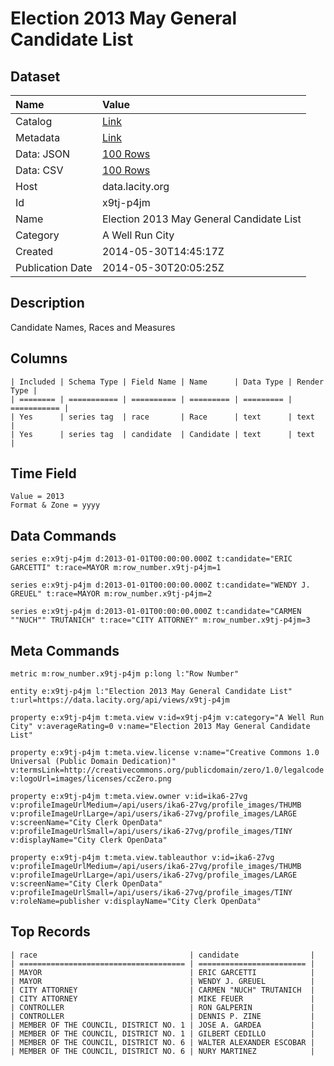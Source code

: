 # Election 2013 May General Candidate List

## Dataset

| Name | Value |
| :--- | :---- |
| Catalog | [Link](https://catalog.data.gov/dataset/election-2013-may-general-candidate-list-30ec7) |
| Metadata | [Link](https://data.lacity.org/api/views/x9tj-p4jm) |
| Data: JSON | [100 Rows](https://data.lacity.org/api/views/x9tj-p4jm/rows.json?max_rows=100) |
| Data: CSV | [100 Rows](https://data.lacity.org/api/views/x9tj-p4jm/rows.csv?max_rows=100) |
| Host | data.lacity.org |
| Id | x9tj-p4jm |
| Name | Election 2013 May General Candidate List |
| Category | A Well Run City |
| Created | 2014-05-30T14:45:17Z |
| Publication Date | 2014-05-30T20:05:25Z |

## Description

Candidate Names, Races and Measures

## Columns

```ls
| Included | Schema Type | Field Name | Name      | Data Type | Render Type |
| ======== | =========== | ========== | ========= | ========= | =========== |
| Yes      | series tag  | race       | Race      | text      | text        |
| Yes      | series tag  | candidate  | Candidate | text      | text        |
```

## Time Field

```ls
Value = 2013
Format & Zone = yyyy
```

## Data Commands

```ls
series e:x9tj-p4jm d:2013-01-01T00:00:00.000Z t:candidate="ERIC GARCETTI" t:race=MAYOR m:row_number.x9tj-p4jm=1

series e:x9tj-p4jm d:2013-01-01T00:00:00.000Z t:candidate="WENDY J. GREUEL" t:race=MAYOR m:row_number.x9tj-p4jm=2

series e:x9tj-p4jm d:2013-01-01T00:00:00.000Z t:candidate="CARMEN ""NUCH"" TRUTANICH" t:race="CITY ATTORNEY" m:row_number.x9tj-p4jm=3
```

## Meta Commands

```ls
metric m:row_number.x9tj-p4jm p:long l:"Row Number"

entity e:x9tj-p4jm l:"Election 2013 May General Candidate List" t:url=https://data.lacity.org/api/views/x9tj-p4jm

property e:x9tj-p4jm t:meta.view v:id=x9tj-p4jm v:category="A Well Run City" v:averageRating=0 v:name="Election 2013 May General Candidate List"

property e:x9tj-p4jm t:meta.view.license v:name="Creative Commons 1.0 Universal (Public Domain Dedication)" v:termsLink=http://creativecommons.org/publicdomain/zero/1.0/legalcode v:logoUrl=images/licenses/ccZero.png

property e:x9tj-p4jm t:meta.view.owner v:id=ika6-27vg v:profileImageUrlMedium=/api/users/ika6-27vg/profile_images/THUMB v:profileImageUrlLarge=/api/users/ika6-27vg/profile_images/LARGE v:screenName="City Clerk OpenData" v:profileImageUrlSmall=/api/users/ika6-27vg/profile_images/TINY v:displayName="City Clerk OpenData"

property e:x9tj-p4jm t:meta.view.tableauthor v:id=ika6-27vg v:profileImageUrlMedium=/api/users/ika6-27vg/profile_images/THUMB v:profileImageUrlLarge=/api/users/ika6-27vg/profile_images/LARGE v:screenName="City Clerk OpenData" v:profileImageUrlSmall=/api/users/ika6-27vg/profile_images/TINY v:roleName=publisher v:displayName="City Clerk OpenData"
```

## Top Records

```ls
| race                                  | candidate                | 
| ===================================== | ======================== | 
| MAYOR                                 | ERIC GARCETTI            | 
| MAYOR                                 | WENDY J. GREUEL          | 
| CITY ATTORNEY                         | CARMEN "NUCH" TRUTANICH  | 
| CITY ATTORNEY                         | MIKE FEUER               | 
| CONTROLLER                            | RON GALPERIN             | 
| CONTROLLER                            | DENNIS P. ZINE           | 
| MEMBER OF THE COUNCIL, DISTRICT NO. 1 | JOSE A. GARDEA           | 
| MEMBER OF THE COUNCIL, DISTRICT NO. 1 | GILBERT CEDILLO          | 
| MEMBER OF THE COUNCIL, DISTRICT NO. 6 | WALTER ALEXANDER ESCOBAR | 
| MEMBER OF THE COUNCIL, DISTRICT NO. 6 | NURY MARTINEZ            | 
```